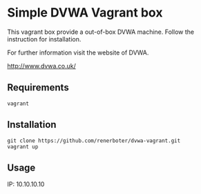 # Simple DVWA Vagrant box
This vagrant box provide a out-of-box DVWA machine.
Follow the instruction for installation.

For further information visit the website of DVWA.

http://www.dvwa.co.uk/
## Requirements
```
vagrant
```
## Installation
```
git clone https://github.com/renerboter/dvwa-vagrant.git
vagrant up
```
## Usage

IP: 10.10.10.10